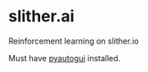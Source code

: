 # slither.ai
Reinforcement learning on slither.io

Must have [pyautogui](http://pyautogui.readthedocs.io/en/latest/) installed.

